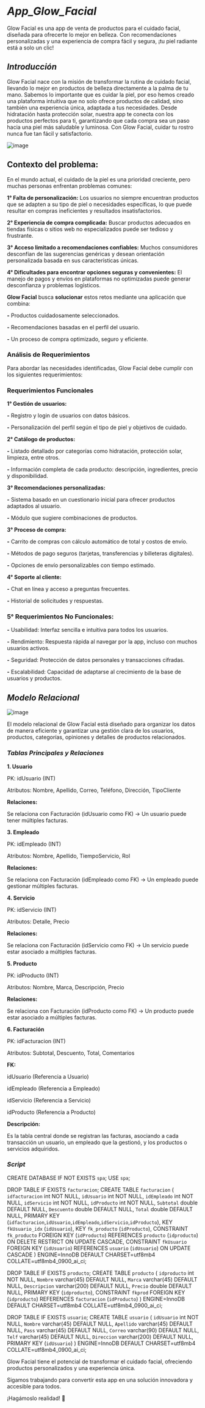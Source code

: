 # *App_Glow_Facial*
Glow Facial es una app de venta de productos para el cuidado facial, diseñada para ofrecerte lo mejor en belleza. Con recomendaciones personalizadas y una experiencia de compra fácil y segura, ¡tu piel radiante está a solo un clic!

## *Introducción*
Glow Facial nace con la misión de transformar la rutina de cuidado facial, llevando lo mejor en productos de belleza directamente a la palma de tu mano. Sabemos lo importante que es cuidar la piel, por eso hemos creado una plataforma intuitiva que no solo ofrece productos de calidad, sino también una experiencia única, adaptada a tus necesidades. Desde hidratación hasta protección solar, nuestra app te conecta con los productos perfectos para ti, garantizando que cada compra sea un paso hacia una piel más saludable y luminosa. Con Glow Facial, cuidar tu rostro nunca fue tan fácil y satisfactorio.

![image](https://github.com/user-attachments/assets/de2f64ef-ae66-4399-99e1-665c6c02c629)


## Contexto del problema:
En el mundo actual, el cuidado de la piel es una prioridad creciente, pero muchas personas enfrentan problemas comunes:

**1° Falta de personalización:** Los usuarios no siempre encuentran productos que se adapten a su tipo de piel o necesidades específicas, lo que puede resultar en compras ineficientes y resultados insatisfactorios.

**2° Experiencia de compra complicada:** Buscar productos adecuados en tiendas físicas o sitios web no especializados puede ser tedioso y frustrante.

**3° Acceso limitado a recomendaciones confiables:** Muchos consumidores desconfían de las sugerencias genéricas y desean orientación personalizada basada en sus características únicas.

**4° Dificultades para encontrar opciones seguras y convenientes:** El manejo de pagos y envíos en plataformas no optimizadas puede generar desconfianza y problemas logísticos.

**Glow Facial** busca **solucionar** estos retos mediante una aplicación que combina:

**-** Productos cuidadosamente seleccionados.

**-** Recomendaciones basadas en el perfil del usuario.

**-** Un proceso de compra optimizado, seguro y eficiente.

### Análisis de Requerimientos
Para abordar las necesidades identificadas, Glow Facial debe cumplir con los siguientes requerimientos:

### **Requerimientos Funcionales**

**1° Gestión de usuarios:**

**-** Registro y login de usuarios con datos básicos.

**-** Personalización del perfil según el tipo de piel y objetivos de cuidado.

**2° Catálogo de productos:**

**-** Listado detallado por categorías como hidratación, protección solar, limpieza, entre otros.

**-** Información completa de cada producto: descripción, ingredientes, precio y disponibilidad.

**3° Recomendaciones personalizadas:**

**-** Sistema basado en un cuestionario inicial para ofrecer productos adaptados al usuario.

**-** Módulo que sugiere combinaciones de productos.

**3° Proceso de compra:**

**-** Carrito de compras con cálculo automático de total y costos de envío.

**-** Métodos de pago seguros (tarjetas, transferencias y billeteras digitales).

**-** Opciones de envío personalizables con tiempo estimado.

**4° Soporte al cliente:**

**-** Chat en línea y acceso a preguntas frecuentes.

**-** Historial de solicitudes y respuestas.

### **5° Requerimientos No Funcionales:**

**-** Usabilidad: Interfaz sencilla e intuitiva para todos los usuarios.

**-** Rendimiento: Respuesta rápida al navegar por la app, incluso con muchos usuarios activos.

**-** Seguridad: Protección de datos personales y transacciones cifradas.

**-** Escalabilidad: Capacidad de adaptarse al crecimiento de la base de usuarios y productos.

## *Modelo Relacional*

![image](https://github.com/user-attachments/assets/27bfe806-761c-4ca4-8aeb-13afc4ce76e7)


El modelo relacional de Glow Facial está diseñado para organizar los datos de manera eficiente y garantizar una gestión clara de los usuarios, productos, categorías, opiniones y detalles de productos relacionados.

### *Tablas Principales y Relaciones*

**1. Usuario**

PK: idUsuario (INT)

Atributos: Nombre, Apellido, Correo, Teléfono, Dirección, TipoCliente

**Relaciones:**

Se relaciona con Facturación (idUsuario como FK) → Un usuario puede tener múltiples facturas.

**3. Empleado**

PK: idEmpleado (INT)

Atributos: Nombre, Apellido, TiempoServicio, Rol

**Relaciones:**

Se relaciona con Facturación (idEmpleado como FK) → Un empleado puede gestionar múltiples facturas.

**4. Servicio**

PK: idServicio (INT)

Atributos: Detalle, Precio

**Relaciones:**

Se relaciona con Facturación (idServicio como FK) → Un servicio puede estar asociado a múltiples facturas.

**5. Producto**

PK: idProducto (INT)

Atributos: Nombre, Marca, Descripción, Precio

**Relaciones:**

Se relaciona con Facturación (idProducto como FK) → Un producto puede estar asociado a múltiples facturas.

**6. Facturación**

PK: idFacturacion (INT)

Atributos: Subtotal, Descuento, Total, Comentarios

**FK:**

idUsuario (Referencia a Usuario)

idEmpleado (Referencia a Empleado)

idServicio (Referencia a Servicio)

idProducto (Referencia a Producto)

**Descripción:**

Es la tabla central donde se registran las facturas, asociando a cada transacción un usuario, un empleado que la gestionó, y los productos o servicios adquiridos.

### *Script*
CREATE DATABASE  IF NOT EXISTS `spa`;
USE `spa`;

DROP TABLE IF EXISTS `facturacion`;
CREATE TABLE `facturacion` (
  `idfacturacion` int NOT NULL,
  `idUsuario` int NOT NULL,
  `idEmpleado` int NOT NULL,
  `idServicio` int NOT NULL,
  `idProducto` int NOT NULL,
  `Subtotal` double DEFAULT NULL,
  `Descuento` double DEFAULT NULL,
  `Total` double DEFAULT NULL,
  PRIMARY KEY (`idfacturacion`,`idUsuario`,`idEmpleado`,`idServicio`,`idProducto`),
  KEY `fkUsuario_idx` (`idUsuario`),
  KEY `fk_producto` (`idProducto`),
  CONSTRAINT `fk_producto` FOREIGN KEY (`idProducto`) REFERENCES `producto` (`idproducto`) ON DELETE RESTRICT ON UPDATE CASCADE,
  CONSTRAINT `fkUsuario` FOREIGN KEY (`idUsuario`) REFERENCES `usuario` (`idUsuario`) ON UPDATE CASCADE
) ENGINE=InnoDB DEFAULT CHARSET=utf8mb4 COLLATE=utf8mb4_0900_ai_ci;

DROP TABLE IF EXISTS `producto`;
CREATE TABLE `producto` (
  `idproducto` int NOT NULL,
  `Nombre` varchar(45) DEFAULT NULL,
  `Marca` varchar(45) DEFAULT NULL,
  `Descripcion` varchar(200) DEFAULT NULL,
  `Precio` double DEFAULT NULL,
  PRIMARY KEY (`idproducto`),
  CONSTRAINT `fkprod` FOREIGN KEY (`idproducto`) REFERENCES `facturacion` (`idProducto`)
) ENGINE=InnoDB DEFAULT CHARSET=utf8mb4 COLLATE=utf8mb4_0900_ai_ci;

DROP TABLE IF EXISTS `usuario`;
CREATE TABLE `usuario` (
  `idUsuario` int NOT NULL,
  `Nombre` varchar(45) DEFAULT NULL,
  `Apellido` varchar(45) DEFAULT NULL,
  `Pass` varchar(45) DEFAULT NULL,
  `Correo` varchar(90) DEFAULT NULL,
  `Telf` varchar(45) DEFAULT NULL,
  `Direccion` varchar(200) DEFAULT NULL,
  PRIMARY KEY (`idUsuario`)
) ENGINE=InnoDB DEFAULT CHARSET=utf8mb4 COLLATE=utf8mb4_0900_ai_ci;


Glow Facial tiene el potencial de transformar el cuidado facial, ofreciendo productos personalizados y una experiencia única.

Sigamos trabajando para convertir esta app en una solución innovadora y accesible para todos.

¡Hagámoslo realidad! 🌟
